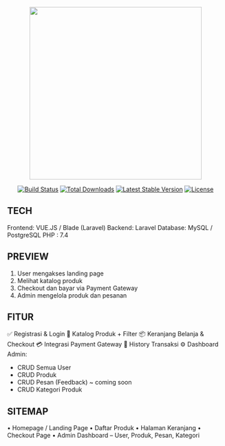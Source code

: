<p align="center"><img src="https://mercier.co.id/wp-content/uploads/2024/10/Logo-Animate-01.png" width="400"></p>

<p align="center">
<a href="https://travis-ci.org/laravel/framework"><img src="https://travis-ci.org/laravel/framework.svg" alt="Build Status"></a>
<a href="https://packagist.org/packages/laravel/framework"><img src="https://poser.pugx.org/laravel/framework/d/total.svg" alt="Total Downloads"></a>
<a href="https://packagist.org/packages/laravel/framework"><img src="https://poser.pugx.org/laravel/framework/v/stable.svg" alt="Latest Stable Version"></a>
<a href="https://packagist.org/packages/laravel/framework"><img src="https://poser.pugx.org/laravel/framework/license.svg" alt="License"></a>
</p>

## TECH ##
Frontend: VUE.JS / Blade (Laravel)
Backend: Laravel 
Database: MySQL / PostgreSQL
PHP : 7.4

## PREVIEW ##
1. User mengakses landing page
2. Melihat katalog produk
3. Checkout dan bayar via Payment Gateway
4. Admin mengelola produk dan pesanan

## FITUR ##
✅ Registrasi & Login
🛒 Katalog Produk + Filter
📦 Keranjang Belanja & Checkout
💳 Integrasi Payment Gateway
🧾 History Transaksi
⚙️ Dashboard Admin:
   - CRUD Semua User
   - CRUD Produk
   - CRUD Pesan (Feedback) ~ coming soon
   - CRUD Kategori Produk

## SITEMAP ##
• Homepage / Landing Page
• Daftar Produk
• Halaman Keranjang
• Checkout Page
• Admin Dashboard – User, Produk, Pesan, Kategori



